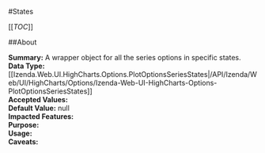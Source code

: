 #States

[[_TOC_]]

##About

**Summary:**  A wrapper object for all the series options in specific states.   
**Data Type:** [[Izenda.Web.UI.HighCharts.Options.PlotOptionsSeriesStates|/API/Izenda/Web/UI/HighCharts/Options/Izenda-Web-UI-HighCharts-Options-PlotOptionsSeriesStates]]  
**Accepted Values:**   
**Default Value:** null  
**Impacted Features:**   
**Purpose:**   
**Usage:**   
**Caveats:**   


